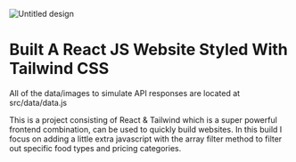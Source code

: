 ![Untitled design](https://user-images.githubusercontent.com/65420004/180659905-25df4a63-6f62-4a09-85a5-86803d7796b2.jpg)


# Built A React JS Website Styled With Tailwind CSS

 All of the data/images to simulate API responses are located at src/data/data.js

This is a project consisting of React & Tailwind which is a super powerful frontend combination, can be used to quickly build websites. In this build I focus on adding a little extra javascript with the array filter method to filter out specific food types and pricing categories.
